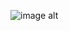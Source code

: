 ![image alt](https://github.com/RajuOfficial6/javascriptworkshopCertitification/blob/79f69e96f5d3963eee7082cfd4d2e4947682e728/AavantoCertificate.jpg)
